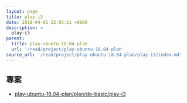 ```yaml
---
layout: page
title: play-i3
date: 2018-04-01 22:03:11 +0800
description: >
  play-i3
parent:
  title: play-ubuntu-18.04-plan
  url: '/read/project/play-ubuntu-18.04-plan'
source_url: '/read/project/play-ubuntu-18.04-plan/play-i3/index.md'
---
```



## 專案

* [play-ubuntu-18.04-plan/plan/de-basic/play-i3](https://github.com/samwhelp/play-ubuntu-18.04-plan/tree/master/plan/de-basic/play-i3)

